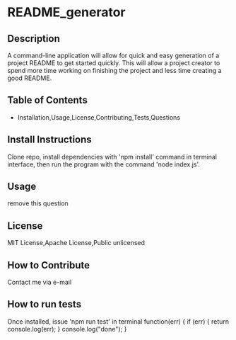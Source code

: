 # README_generator
## Description
A command-line application will allow for quick and easy generation of a project README to get started quickly. This will allow a project creator to spend more time working on finishing the project and less time creating a good README.
## Table of Contents
- Installation,Usage,License,Contributing,Tests,Questions
## Install Instructions
Clone repo, install dependencies with 'npm install' command in terminal interface, then run the program with the command 'node index.js'.
## Usage
remove this question
## License
MIT License,Apache License,Public unlicensed
## How to Contribute
Contact me via e-mail
## How to run tests
Once installed, issue 'npm run test' in terminal
function(err) {
        if (err) {
            return console.log(err);
        }
        console.log("done");
    }